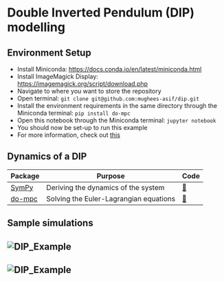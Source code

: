 # Double Inverted Pendulum (DIP) modelling

## Environment Setup

* Install Miniconda: https://docs.conda.io/en/latest/miniconda.html
* Install ImageMagick Display: https://imagemagick.org/script/download.php
* Navigate to where you want to store the repository
* Open terminal: `git clone git@github.com:mughees-asif/dip.git`
* Install the environment requirements in the same directory through the Miniconda terminal: `pip install do-mpc`
* Open this notebook through the Miniconda terminal: `jupyter notebook`
* You should now be set-up to run this example
* For more information, check out [this](https://github.com/mughees-asif/dip/blob/master/project.pdf)

## Dynamics of a DIP

| Package | Purpose | Code | 
| ------------- | ------------- | ------------- |
| [SymPy](https://www.sympy.org/en/index.html) | Deriving the dynamics of the system | [:memo:](https://github.com/mughees-asif/dip/blob/master/dip-equations-of-motion.ipynb) |
| [do-mpc](https://github.com/do-mpc/do-mpc) | Solving the Euler-Lagrangian equations | [:memo:](https://github.com/mughees-asif/dip/blob/master/double-inverted-pendulum-do_mpc.ipynb) | 

## Sample simulations

![DIP_Example](https://raw.githubusercontent.com/mughees-asif/dip/master/media/anim_dip.gif)
------------------------------------------
![DIP_Example](https://raw.githubusercontent.com/mughees-asif/dip/master/media/dip.gif)
------------------------------------------
